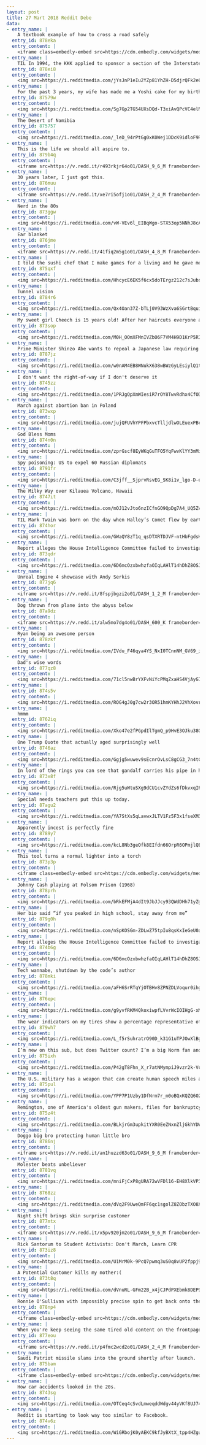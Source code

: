 ```yaml
---
layout: post
title: 27 Mart 2018 Reddit Debe
data:
- entry_name: |
    A textbook example of how to cross a road safely
  entry_id: 878eka
  entry_content: |
    <iframe class=embedly-embed src=https://cdn.embedly.com/widgets/media.html?src=https%3A%2F%2Fgfycat.com%2Fifr%2FWetParchedIvorybilledwoodpecker&url=https%3A%2F%2Fgfycat.com%2FWetParchedIvorybilledwoodpecker&image=https%3A%2F%2Fthumbs.gfycat.com%2FWetParchedIvorybilledwoodpecker-size_restricted.gif&key=522baf40bd3911e08d854040d3dc5c07&type=text%2Fhtml&schema=gfycat width=600 height=338 scrolling=no frameborder=0 allowfullscreen></iframe>
- entry_name: |
    TIL In 1994, the KKK applied to sponsor a section of the Interstate 55 highway near St. Louis, Missouri. The Supreme Court ruled the state could not refuse the KKK's sponsorship. But the state of Missouri took revenge by renaming the entire stretch of highway the Rosa Parks Freeway.
  entry_id: 878ei8
  entry_content: |
    <img src=https://i.redditmedia.com/jYsJnP1eIu2YZp81YhZH-D5djrQFk2e6VaIW83AtAuI.jpg?s=a987cf9379cc1e3ed77aa21414b31b29 frameborder=0>
- entry_name: |
    For the past 3 years, my wife has made me a Yoshi cake for my birthday. They're always terrible, but I don't care.
  entry_id: 87579w
  entry_content: |
    <img src=https://i.redditmedia.com/Sg7Gp2TG54UXsDQd-T3xiAvQPcVC4elNwQUOlOv1K20.jpg?s=a1b61389ee368e069b233fe3cd18a1bf frameborder=0>
- entry_name: |
    The Desert of Namibia
  entry_id: 875757
  entry_content: |
    <img src=https://i.redditmedia.com/_leD_94rPtGg0xK0Wej1DDcK9idloF9RLW2RFtx3XY0.png?s=ca6d770fb4e08015128a580273994598 frameborder=0>
- entry_name: |
    This is the life we should all aspire to.
  entry_id: 879b4q
  entry_content: |
    <iframe src=https://v.redd.it/r493rkjr64o01/DASH_9_6_M frameborder=0></iframe>
- entry_name: |
    30 years later, I just got this.
  entry_id: 876muu
  entry_content: |
    <iframe src=https://v.redd.it/xe7ri5ofj1o01/DASH_2_4_M frameborder=0></iframe>
- entry_name: |
    Nerd in the 80s
  entry_id: 873ggw
  entry_content: |
    <img src=https://i.redditmedia.com/vW-VEv6l_EIBqWgo-STX53op5NNhJ8cAl2UYM43_u5Y.jpg?s=049a356691ce89b83df8531fd7c06665 frameborder=0>
- entry_name: |
    Ear blanket
  entry_id: 876jme
  entry_content: |
    <iframe src=https://v.redd.it/41fiq2m5g1o01/DASH_4_8_M frameborder=0></iframe>
- entry_name: |
    I told the sushi chef that I make games for a living and he gave me this
  entry_id: 875qxf
  entry_content: |
    <img src=https://i.redditmedia.com/HhcycE6EK5f6cx5doTErgz212c7sJubs1SvjnLsLamY.jpg?s=01e529a777bccae3a6d0775c41fa2864 frameborder=0>
- entry_name: |
    Tunnel vision
  entry_id: 8784r6
  entry_content: |
    <img src=https://i.redditmedia.com/Qx4Oan37Z-bTLj0V93WzXva6SGrtBquiakTn8I8OQao.jpg?s=ea7d6d90da9fdbf1d3decbb2533e21ed frameborder=0>
- entry_name: |
    My sweet girl Cheech is 15 years old! After her haircuts everyone always thinks she’s a puppy
  entry_id: 873sop
  entry_content: |
    <img src=https://i.redditmedia.com/M0H_OOmXFMnIVZbO6F7VM4H9D1KrP5R7pp9JNnUAI5I.jpg?s=455ae4d0a6d21752c12c8ed5682567d5 frameborder=0>
- entry_name: |
    Prime Minister Shinzo Abe wants to repeal a Japanese law requiring broadcasters to show impartiality, a step critics fear will lead to sensational reporting and polarize views, just as a similar move has been blamed for doing in the United States
  entry_id: 8787jz
  entry_content: |
    <img src=https://i.redditmedia.com/w0nAM4EB8WNukX638wBWzGyLEsiylQ1tVzNY1jh0pUY.jpg?s=41b7d9f3ba45365db1a6e6c4cc106b10 frameborder=0>
- entry_name: |
    I don't want the right-of-way if I don't deserve it
  entry_id: 8745zz
  entry_content: |
    <img src=https://i.redditmedia.com/1PRJgQpXmWIesiR7rOY8TwvRdhx4CfODFEuz3m0kSOM.png?s=d323943f58344fb1c0e5a398ce91ef09 frameborder=0>
- entry_name: |
    March against abortion ban in Poland
  entry_id: 873wxp
  entry_content: |
    <img src=https://i.redditmedia.com/jujQFUVhYPFPbxvcTlljdlwOLEuexPBcczsI7mSy-sU.jpg?s=86ad3501f1f9fb13fdf6161d1d997fcd frameborder=0>
- entry_name: |
    God Bless Moms
  entry_id: 874n0n
  entry_content: |
    <img src=https://i.redditmedia.com/zprGscf8EyWKqGuTFO5YqFwvKlYY3mMi5p4Elv6_Vj4.gif?fm=jpg&s=6b9a965dac97f56ce77063f8e28b4c4d frameborder=0>
- entry_name: |
    Spy poisoning: US to expel 60 Russian diplomats
  entry_id: 8791fr
  entry_content: |
    <img src=https://i.redditmedia.com/C3jff__SjprvRsvEG_SK8i1v_lgo-D-ehYJYwZkUJPg.jpg?s=00a79ca7c70e90b2308c3ae33e4dc8b3 frameborder=0>
- entry_name: |
    The Milky Way over Kilauea Volcano, Hawaii
  entry_id: 8747it
  entry_content: |
    <img src=https://i.redditmedia.com/mOJ12vJto6nzICfnGO9QpDg7A4_UQ5Zv7fD8EAxtne4.jpg?s=aa02c6c4aef365eebbb21d7d9938acc4 frameborder=0>
- entry_name: |
    TIL Mark Twain was born on the day when Halley’s Comet flew by earth. He said “I came in with Halley’s Comet in 1835. It is coming again next year, and I expect to go out with it.” Halley’s Commet next appeared on April 21, 1910 which is the day Mark Twain died
  entry_id: 874hor
  entry_content: |
    <img src=https://i.redditmedia.com/GWaQY8zT1q_qsDTXRTDJVF-ntHbFgdsH5Iyq6x12CW0.jpg?s=b75877eb59ae90cc6c4d176203304d38 frameborder=0>
- entry_name: |
    Report alleges the House Intelligence Committee failed to investigate a stunning number of leads before closing its Russia investigation
  entry_id: 873qdr
  entry_content: |
    <img src=https://i.redditmedia.com/6D6mcOzxbwhzfaOIqLAHlT14hDhZ8OSJOhUePVzzj-Q.jpg?s=213b88586e5e6c72621873e37b18c6c9 frameborder=0>
- entry_name: |
    Unreal Engine 4 showcase with Andy Serkis
  entry_id: 877jq6
  entry_content: |
    <iframe src=https://v.redd.it/8fspjbgzi2o01/DASH_1_2_M frameborder=0></iframe>
- entry_name: |
    Dog thrown from plane into the abyss below
  entry_id: 87a9dz
  entry_content: |
    <iframe src=https://v.redd.it/alw5mo7dg4o01/DASH_600_K frameborder=0></iframe>
- entry_name: |
    Ryan being an awesome person
  entry_id: 878zkf
  entry_content: |
    <img src=https://i.redditmedia.com/IVdu_F46qya4YS_NxI0TCnnNM_GV69_iw82VKHrFeBA.jpg?s=6551fada75c99eff765ee6532a98507c frameborder=0>
- entry_name: |
    Dad's wise words
  entry_id: 877qz8
  entry_content: |
    <img src=https://i.redditmedia.com/71cl5nwBrYXFvNiYcPMqZxaHS4VjAyG7tP6ABRxfJrc.jpg?s=bfacbe392b1ed2f909eaca7c2289325f frameborder=0>
- entry_name: |
  entry_id: 874s5v
  entry_content: |
    <img src=https://i.redditmedia.com/ROG4gJ0g7cw2r3OR51hmKYHhJ2VhXovrbW2Hxqs2HEg.jpg?s=acdaeabe69097017264b771317c6b20a frameborder=0>
- entry_name: |
    hmmm
  entry_id: 8762iq
  entry_content: |
    <img src=https://i.redditmedia.com/Xko47e2fPGpdIlTgmQ_p9HvE3OJku38OjlB3BSRfgDg.jpg?s=fe0803133d4c91723c0b636b7ea6e4a2 frameborder=0>
- entry_name: |
    One Trump Quote that actually aged surprisingly well
  entry_id: 8746az
  entry_content: |
    <img src=https://i.redditmedia.com/Ggjg5wuwev9sEcnrOvLsC8gCG3_7n4tCB900J6kzCnM.jpg?s=d17880fd7de4dd2eced0e401232579c4 frameborder=0>
- entry_name: |
    In lord of the rings you can see that gandalf carries his pipe in his staff
  entry_id: 873x8f
  entry_content: |
    <img src=https://i.redditmedia.com/Rjg5uWtuSXg9dCU1cvZYdZs6fDkvxqIP7GCicxbFBrs.jpg?s=4bf3ad8e8809aaa1427f3b2ca04188ea frameborder=0>
- entry_name: |
    Special needs teachers put this up today.
  entry_id: 87agu2
  entry_content: |
    <img src=https://i.redditmedia.com/YA7StXs5qLavwxJLTV1Fz5F3x1fseXM3xGDUgx902UE.jpg?s=5647d54677a7c338ada119e128481553 frameborder=0>
- entry_name: |
    Apparently incest is perfectly fine
  entry_id: 8789y7
  entry_content: |
    <img src=https://i.redditmedia.com/kcL8Nb3geOfk8EIfdn66OrpR6OPmjlQEgtoqVCwEymc.jpg?s=d3815fdcfbab0ba8089e87b62d4811c2 frameborder=0>
- entry_name: |
    This tool turns a normal lighter into a torch
  entry_id: 873p3p
  entry_content: |
    <iframe class=embedly-embed src=https://cdn.embedly.com/widgets/media.html?src=https%3A%2F%2Fgfycat.com%2Fifr%2FBeneficialTartCrownofthornsstarfish&url=https%3A%2F%2Fgfycat.com%2FBeneficialTartCrownofthornsstarfish&image=https%3A%2F%2Fthumbs.gfycat.com%2FBeneficialTartCrownofthornsstarfish-size_restricted.gif&key=2aa3c4d5f3de4f5b9120b660ad850dc9&type=text%2Fhtml&schema=gfycat width=600 height=338 scrolling=no frameborder=0 allowfullscreen></iframe>
- entry_name: |
    Johnny Cash playing at Folsom Prison (1968)
  entry_id: 878prh
  entry_content: |
    <img src=https://i.redditmedia.com/bRkEFMjA4dIt9JbJJcy93QWdDHh71yZggQcON6uj7hA.jpg?s=972f3eac3e7e382f810fbc0ed4075903 frameborder=0>
- entry_name: |
    Her bio said “if you peaked in high school, stay away from me”
  entry_id: 879g0h
  entry_content: |
    <img src=https://i.redditmedia.com/nSpKOSGm-ZDLwZ75tpIu8qsKxIeGeU0a9EiAMY_qbqQ.jpg?s=26b7e28d92c0733eda0c8b64c0f948a9 frameborder=0>
- entry_name: |
    Report alleges the House Intelligence Committee failed to investigate a stunning number of leads before closing its Russia investigation - at least 12 people on Trump's team had contacts with Russians, and that at least another 10 people knew about them
  entry_id: 874b6g
  entry_content: |
    <img src=https://i.redditmedia.com/6D6mcOzxbwhzfaOIqLAHlT14hDhZ8OSJOhUePVzzj-Q.jpg?s=213b88586e5e6c72621873e37b18c6c9 frameborder=0>
- entry_name: |
    Tech wannabe, shutdown by the code’s author
  entry_id: 878mki
  entry_content: |
    <img src=https://i.redditmedia.com/aFH6SrRTqYjOTBHv8ZPNZDLVoqur0ihgjzSn65R5FyI.jpg?s=c6b03b435afd0d67e87145a841911d0c frameborder=0>
- entry_name: |
  entry_id: 876epc
  entry_content: |
    <img src=https://i.redditmedia.com/g9yvfRKM4QkoxiwpfLVvrWcIOIHgG-xMGvEgoKfoDL8.jpg?s=0ea27b4ce0461ee6d8f7bf4d630479ec frameborder=0>
- entry_name: |
    The wear indicators on my tires show a percentage representative of the amount of tread left.
  entry_id: 879wh7
  entry_content: |
    <img src=https://i.redditmedia.com/L_f5rSuhratrO90D_k31G1uTPJOwXlBgl-jtvpJYOuc.jpg?s=866e4c9a1795eafb539d9a10e109da9b frameborder=0>
- entry_name: |
    I’m new on this sub, but does Twitter count? I’m a big Norm fan and I thought this was beautiful...
  entry_id: 875ixh
  entry_content: |
    <img src=https://i.redditmedia.com/P42gT8Fhn_X_r7atNMympiJ9vzr2k-Vc74M_-ar0sz8.jpg?s=03cc2ff3d086ab93a144565c2310bd19 frameborder=0>
- entry_name: |
    The U.S. military has a weapon that can create human speech miles away - “energy weapon that can use lasers to create the Laser-Induced Plasma Effect, which allows it to alter atoms and create words out of thin air.”
  entry_id: 875pul
  entry_content: |
    <img src=https://i.redditmedia.com/YPP7P1Uzby1DfNrm7r_m0oBQxKQZQ6O2lKIxCAshM10.jpg?s=0f53d6d84974a80f71a926d241dd1b0a frameborder=0>
- entry_name: |
    Remington, one of America's oldest gun makers, files for bankruptcy
  entry_id: 875z4t
  entry_content: |
    <img src=https://i.redditmedia.com/BLkjrGm3upkitYXR0EeZNxnZljGkhYDW2NjANpSzmnI.jpg?s=9e0774e36259a25b0dc2c5b4c75794a1 frameborder=0>
- entry_name: |
    Doggo big bro protecting human little bro
  entry_id: 8786nj
  entry_content: |
    <iframe src=https://v.redd.it/an1huzzd63o01/DASH_9_6_M frameborder=0></iframe>
- entry_name: |
    Molester beats unbeliever
  entry_id: 8781vq
  entry_content: |
    <img src=https://i.redditmedia.com/mniFjCxP8gURA72wVFDl16-EH8XlkVP39aq_Zn49j1Y.jpg?s=fcf918c6de02e958909342a3d862c320 frameborder=0>
- entry_name: |
  entry_id: 8768zz
  entry_content: |
    <img src=https://i.redditmedia.com/dVq2F9UweQmFF6qc1sgolZ8ZObzTXO8X-_dIMI9d98E.png?s=71d6b258cfc07ce070b614c10e586151 frameborder=0>
- entry_name: |
    Night shift brings skin surprise customer
  entry_id: 877mtx
  entry_content: |
    <iframe src=https://v.redd.it/x5pv920jm2o01/DASH_9_6_M frameborder=0></iframe>
- entry_name: |
    Rick Santorum to Student Activists: Don't March, Learn CPR
  entry_id: 873iz8
  entry_content: |
    <img src=https://i.redditmedia.com/U1MrM0k-9PcQ7pwmq3uS0q8vUP2fppj9VVx8NSstpzM.jpg?s=26310fd1791176ebffd793d7866dfd56 frameborder=0>
- entry_name: |
    A Potential Customer kills my mother:(
  entry_id: 873t8q
  entry_content: |
    <img src=https://i.redditmedia.com/dVnuRL-GFm22B_x4jCJPdPXEbmk8DEP9kcQRw9wn6kQ.jpg?s=323849e32c1d85e04e1bfefc75071732 frameborder=0>
- entry_name: |
    Ronnie O'Sullivan with impossibly precise spin to get back onto the red
  entry_id: 878np4
  entry_content: |
    <iframe class=embedly-embed src=https://cdn.embedly.com/widgets/media.html?src=https%3A%2F%2Fgfycat.com%2Fifr%2FDapperNeatFossa&url=https%3A%2F%2Fgfycat.com%2FDapperNeatFossa&image=https%3A%2F%2Fthumbs.gfycat.com%2FDapperNeatFossa-size_restricted.gif&key=522baf40bd3911e08d854040d3dc5c07&type=text%2Fhtml&schema=gfycat width=600 height=338 scrolling=no frameborder=0 allowfullscreen></iframe>
- entry_name: |
    When you're keep seeing the same tired old content on the frontpage
  entry_id: 877eou
  entry_content: |
    <iframe src=https://v.redd.it/p4fmc2wcd2o01/DASH_2_4_M frameborder=0></iframe>
- entry_name: |
    Saudi Patriot missile slams into the ground shortly after launch.
  entry_id: 875bam
  entry_content: |
    <iframe class=embedly-embed src=https://cdn.embedly.com/widgets/media.html?src=https%3A%2F%2Fgfycat.com%2Fifr%2FSimilarBothAmericanlobster&url=https%3A%2F%2Fgfycat.com%2FSimilarBothAmericanlobster&image=https%3A%2F%2Fthumbs.gfycat.com%2FSimilarBothAmericanlobster-size_restricted.gif&key=522baf40bd3911e08d854040d3dc5c07&type=text%2Fhtml&schema=gfycat width=326 height=640 scrolling=no frameborder=0 allowfullscreen></iframe>
- entry_name: |
    How car accidents looked in the 20s.
  entry_id: 8743sg
  entry_content: |
    <img src=https://i.redditmedia.com/OTCeq4cSvdLmweqddWdgv44yVKf8UJ7497dMpoFlVtM.jpg?s=e29bf6577d35407fa5d352c4e6777fbb frameborder=0>
- entry_name: |
    Reddit is starting to look way too similar to Facebook.
  entry_id: 874v6z
  entry_content: |
    <img src=https://i.redditmedia.com/WiGRbojK0yAEKC9kfJyBXtX_tpp4HZguOHrvkJ9EehQ.jpg?s=6bdcd2048ee4dbbab786ad06beda330e frameborder=0>
---
```

